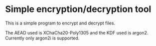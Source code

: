 # Simple encryption/decryption tool

This is a simple program to encrypt and decrypt files.

The AEAD used is XChaCha20-Poly1305 and the KDF used is argon2. Currently only argon2i is supported.
